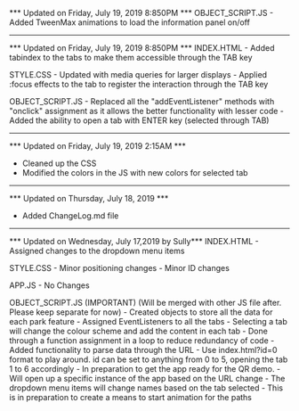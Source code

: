 *** Updated on Friday, July 19, 2019 8:850PM ***
OBJECT_SCRIPT.JS
    - Added TweenMax animations to load the information panel on/off

-----------------------------------------------------------------------------------------------------------

*** Updated on Friday, July 19, 2019 8:850PM ***
INDEX.HTML
    - Added tabindex to the tabs to make them accessible through the TAB key

STYLE.CSS
    - Updated with media queries for larger displays
    - Applied :focus effects to the tab to register the interaction through the TAB key

OBJECT_SCRIPT.JS
    - Replaced all the "addEventListener" methods with "onclick" assignment as it allows the better functionality with lesser code
    - Added the ability to open a tab with ENTER key (selected through TAB)

-----------------------------------------------------------------------------------------------------------

*** Updated on Friday, July 19, 2019 2:15AM ***
- Cleaned up the CSS
- Modified the colors in the JS with new colors for selected tab

-----------------------------------------------------------------------------------------------------------

*** Updated on Thursday, July 18, 2019 ***
- Added ChangeLog.md file

-----------------------------------------------------------------------------------------------------------

*** Updated on Wednesday, July 17,2019 by Sully***
INDEX.HTML
    - Assigned changes to the dropdown menu items

STYLE.CSS
    - Minor positioning changes
    - Minor ID changes

APP.JS
    - No Changes

OBJECT_SCRIPT.JS (IMPORTANT) (Will be merged with other JS file after. Please keep separate for now)
    - Created objects to store all the data for each park feature
    - Assigned EventListeners to all the tabs
    - Selecting a tab will change the colour scheme and add the content in each tab
        - Done through a function assignment in a loop to reduce redundancy of code
    - Added functionality to parse data through the URL
        - Use index.html?id=0 format to play around. id can be set to anything from 0 to 5, opening the tab 1 to 6 accordingly
        - In preparation to get the app ready for the QR demo.
        - Will open up a specific instance of the app based on the URL change
    - The dropdown menu items will change names based on the tab selected
        - This is in preparation to create a means to start animation for the paths